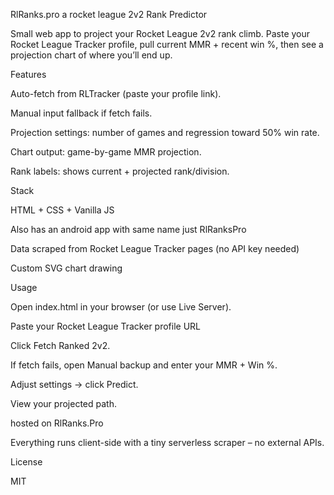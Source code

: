 RlRanks.pro
a rocket league 2v2 Rank Predictor

Small web app to project your Rocket League 2v2 rank climb. Paste your Rocket League Tracker profile, pull current MMR + recent win %, then see a projection chart of where you’ll end up.

Features

Auto-fetch from RLTracker (paste your profile link).

Manual input fallback if fetch fails.

Projection settings: number of games and regression toward 50% win rate.

Chart output: game-by-game MMR projection.

Rank labels: shows current + projected rank/division.

Stack

HTML + CSS + Vanilla JS

Also has an android app with same name just RlRanksPro

Data scraped from Rocket League Tracker pages (no API key needed)

Custom SVG chart drawing

Usage

Open index.html in your browser (or use Live Server).

Paste your Rocket League Tracker profile URL

Click Fetch Ranked 2v2.

If fetch fails, open Manual backup and enter your MMR + Win %.

Adjust settings → click Predict.

View your projected path.

hosted on RlRanks.Pro

Everything runs client-side with a tiny serverless scraper – no external APIs.

License

MIT
